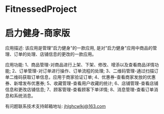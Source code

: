 # FitnessedProject
# 启力健身-商家版

应用描述: 该应用是管理"启力健身"的一款应用, 是对"启力健身"应用中商品的管理、订单的处理、店铺信息的更改的一款应用。

应用功能: 
      1、商品管理-对商品进行上架、下架、修改、增添以及查看商品详情功能; 
      2、订单管理-对订单进行操作、订单流程的处理; 
      3、二维码管理-通过扫描订单二维码获取订单信息，应用于商家验证订单; 
      4、优惠券-查看商家发放的优惠券、新增发布优惠券; 
      5、收藏管理-查看用户收藏的统计; 
      6、店铺管理-查看店铺信息和更改店铺信息; 
      7、顾客管理-查看顾客下单详情; 
      8、消息管理-查看订单消息和系统消息。

有问题联系技术支持邮箱地址: jhlghcwlkj@163.com

